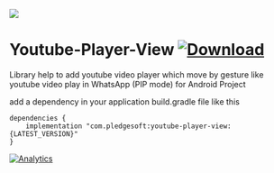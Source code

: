  <a href='https://bintray.com/pledgesoft/youtube-player-view/com.vinay.youtubeplayer?source=watch' alt='Get automatic notifications about new "com.vinay.youtubeplayer" versions'><img src='https://www.bintray.com/docs/images/bintray_badge_color.png'></a>
 # Youtube-Player-View [ ![Download](https://api.bintray.com/packages/pledgesoft/youtube-player-view/com.vinay.youtubeplayer/images/download.svg) ](https://bintray.com/pledgesoft/youtube-player-view/com.vinay.youtubeplayer/_latestVersion)

Library help to add youtube video player which move by gesture like youtube video play in WhatsApp (PIP mode) for Android Project

add a dependency in your application build.gradle file like this
``` 
dependencies {
    implementation "com.pledgesoft:youtube-player-view:{LATEST_VERSION}"
}
```


[![Analytics](https://ga-beacon.appspot.com/UA-136409797-5/Youtube-Player-View)](https://github.com/VinayRathod)

